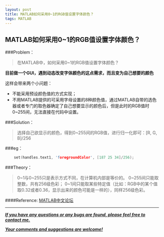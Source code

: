 ```yaml
---
layout: post
title: MATLAB如何采用0~1的RGB值设置字体颜色？
tags: MATLAB
---
```

## MATLAB如何采用0~1的RGB值设置字体颜色？
###Problem：

>在MATLAB中，如何采用0~1的RGB值设置字体颜色？

**目前做一个GUI，遇到动态改变字体颜色的这点需求，而且变为自己想要的颜色**

这样会带来两个小问题：

- 不能采用预设颜色值的方式实现；
- 不用MATLAB提供的可采用字母设置的8种颜色值，通过MATLAB自带的选色器或者专门的取色器确定了自己想要显示的颜色后，但是此时的RGB值时0~255间，无法直接在代码中设置。


###Solution：
>选择自己欲显示的颜色，得到0~255间的RGB值，进行归一化即可：[R, G, B]/256


###eg：

``` C
	set(handles.text1, 'foregroundColor', [187 25 34]/256);
```

###Theory：
>0~1与0~255只是表示方式不同，在计算机内部是等价的。
0~255间只能取整数，共有256级色彩；
0~1间只能取某些特定值（比如：RGB中的某个值取0.32或者0.36，显示出来的颜色可能是一样的），同样256级色彩。


####Reference: <a href="http://www.ilovematlab.cn/thread-201428-1-1.html" target="blank"> MATLAB中文论坛

---

***If you have any questions or any bugs are found, please feel free to contact me.***

***Your comments and suggestions are welcome!***



